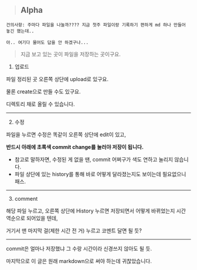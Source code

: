 > ## Alpha
```
건의사항: 주마다 파일을 나눌까???? 지금 첫주 파일이랑 기록하기 편하게 md 하나 만들어 놓긴 했는데..

아.. 여기다 물어도 답을 안 하겠구나...
```

> 지금 보고 있는 곳이 파일을 저장하는 곳이구요.

1. 업로드

파일 정리된 곳 오른쪽 상단에 upload로 있구요.

물론 create으로 만들 수도 있구요.

디렉토리 채로 올릴 수 있습니다.
***
2. 수정

파일을 누르면 수정은 똑같이 오른쪽 상단에 edit이 있고,

**반드시 아래에 초록색 commit change를 눌러야 저장이 됩니다.**

- 참고로 말하자면, 수정된 게 없을 땐, commit 어쩌구가 색도 연하고 눌리지 않습니다.
- 파일 상단에 있는 history를 통해 바로 어떻게 달라졌는지도 보이는데 필요없으니 패스.
***
3. comment

해당 파일 누르고, 오른쪽 상단에 History 누르면 저장되면서 어떻게 바뀌었는지 시간 역순으로 되어있을 텐데,

거기서 맨 마지막 걸(제한 시간 전 거) 누르고 코멘트 달면 될 듯?
***
commit은 얼마나 저장했냐 그 수랑 시간이라 신경쓰지 않아도 될 듯.

마지막으로 이 글은 원래 markdown으로 써야 하는데 귀찮았습니다.
